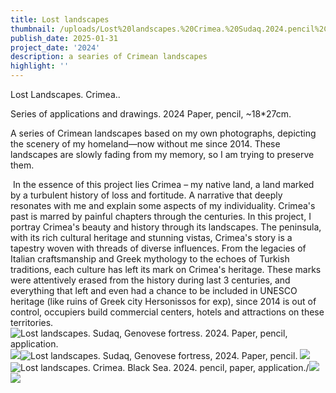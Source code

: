 ```yaml
---
title: Lost landscapes
thumbnail: /uploads/Lost%20landscapes.%20Crimea.%20Sudaq.2024.pencil%2Cpaper.20%2B30cm.webp
publish_date: 2025-01-31
project_date: '2024'
description: a searies of Crimean landscapes
highlight: ''
---
```

Lost Landscapes. Crimea..

Series of applications and drawings. 2024 Paper, pencil, \~18\*27cm.

A series of Crimean landscapes based on my own photographs, depicting the scenery of my homeland—now without me since 2014. These landscapes are slowly fading from my memory, so I am trying to preserve them.

 In the essence of this project lies Crimea – my native land, a land marked by a turbulent history of loss and fortitude. A narrative that deeply resonates with me and explain some aspects of my individuality. Crimea's past is marred by painful chapters through the centuries. In this project, I portray Crimea's beauty and history through its landscapes. The peninsula, with its rich cultural heritage and stunning vistas, Crimea's story is a tapestry woven with threads of diverse influences. From the legacies of Italian craftsmanship and Greek mythology to the echoes of Turkish traditions, each culture has left its mark on Crimea's heritage. These marks were attentively erased from the history during last 3 centuries, and everything that left and even had a chance to be included in UNESCO heritage (like ruins of Greek city Hersonissos for exp), since 2014 is out of control, occupiers build commercial centers, hotels and attractions on these territories.![](/uploads/Lost%20landscapes.%20Crimea.%20Sudaq.2024.pencil%2Cpaper.20%2B30cm.webp "Lost landscapes. Sudaq, Genovese fortress. 2024.  Paper, pencil, application.")![](/uploads/IMG_2054.webp)![](/uploads/Lost%20landscapes.Crimea.Genovese%20fortress.2024.pencil%2Cpaper%2C20%2B30cm.webp "Lost landscapes. Sudaq, Genovese fortress, 2024. Paper, pencil.") ![](/uploads/IMG_0443.webp)![](/uploads/Lost%20landscapes.Crimea.BlackSea.2024.pencil%2Cpaper.20%2B30cm.webp "Lost landscapes. Crimea. Black Sea. 2024. pencil, paper, application.")/![](/uploads/r001-021.webp)![](/uploads/IMG_2053%20-%20Copy.webp)
